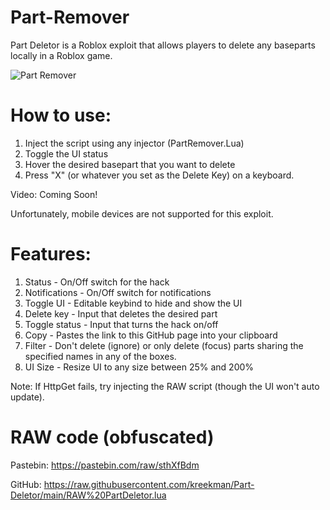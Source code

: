 # Part-Remover
Part Deletor is a Roblox exploit that allows players to delete any baseparts locally in a Roblox game.

![Part Remover](https://user-images.githubusercontent.com/118077319/202921490-d0017834-7d3d-4159-bff2-3faa29c5e834.png)

# How to use:
1) Inject the script using any injector (PartRemover.Lua)
2) Toggle the UI status
3) Hover the desired basepart that you want to delete
4) Press "X" (or whatever you set as the Delete Key) on a keyboard.

Video: Coming Soon!

Unfortunately, mobile devices are not supported for this exploit.

# Features:
1) Status - On/Off switch for the hack
2) Notifications - On/Off switch for notifications
3) Toggle UI - Editable keybind to hide and show the UI
4) Delete key - Input that deletes the desired part
5) Toggle status - Input that turns the hack on/off
6) Copy - Pastes the link to this GitHub page into your clipboard
7) Filter - Don't delete (ignore) or only delete (focus) parts sharing the specified names in any of the boxes.
8) UI Size - Resize UI to any size between 25% and 200%

Note: If HttpGet fails, try injecting the RAW script (though the UI won't auto update).

# RAW code (obfuscated)
Pastebin: https://pastebin.com/raw/sthXfBdm

GitHub: https://raw.githubusercontent.com/kreekman/Part-Deletor/main/RAW%20PartDeletor.lua
